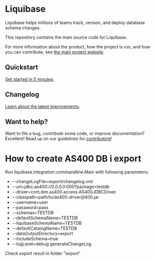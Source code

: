 # Liquibase

Liquibase helps millions of teams track, version, and deploy database schema changes.

This repository contains the main source code for Liquibase. 

For more information about the product, how the project is run, and how you can contribute, 
see [the main project website](https://www.liquibase.org/).

## Quickstart

[Get started in 5 minutes](https://www.liquibase.org/get_started/index.html).

## Changelog

[Learn about the latest improvements](https://github.com/liquibase/liquibase/blob/master/changelog.txt).

## Want to help?

Want to file a bug, contribute some code, or improve documentation? Excellent! Read up on our
guidelines for [contributing](https://www.liquibase.org/community/index.html)!

# How to create AS400 DB i export
Run liquibase.integration.commandline.Main with following parameters:
- --changeLogFile=export/changelog.xml
- --url=jdbc:as400://0.0.0.0:000?package=testdb
- --driver=com.ibm.as400.access.AS400JDBCDriver
- --classpath=path/to/as400-driver/jt400.jar
- --username=user
- --password=pass
- --schemas=TESTDB
- --defaultSchemaName=TESTDB
- --liquibaseSchemaName=TESTDB
- --defaultCatalogName=TESTDB
- --dataOutputDirectory=export
- --includeSchema=true
- --logLevel=debug generateChangeLog

Check export result in folder "export"